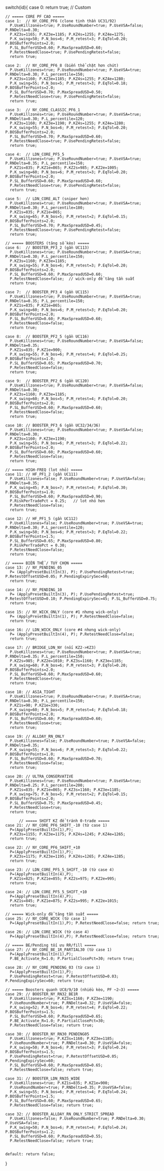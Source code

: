   switch(id){
    case 0:  return true;  // Custom

    // ===== CORE PF CAO =====
    case 1:  // NY_CORE_PF6 (clone tinh thần UC31/92)
      P.UseKillzones=true; P.UseRoundNumber=true; P.UseVSA=false; P.RNDelta=0.30;
      P.KZ3s=1165; P.KZ3e=1185; P.KZ4s=1255; P.KZ4e=1275;
      P.K_swing=50; P.N_bos=6; P.M_retest=3; P.EqTol=0.20; P.BOSBufferPoints=2.0;
      P.SL_BufferUSD=0.60; P.MaxSpreadUSD=0.60;
      P.RetestNeedClose=true; P.UsePendingRetest=false;
      return true;

    case 2:  // NY_CORE_PF6_8 (biến thể chặt hơn chút)
      P.UseKillzones=true; P.UseRoundNumber=true; P.UseVSA=true;  P.RNDelta=0.30; P.L_percentile=150;
      P.KZ3s=1160; P.KZ3e=1185; P.KZ4s=1255; P.KZ4e=1280;
      P.K_swing=55; P.N_bos=5; P.M_retest=3; P.EqTol=0.18; P.BOSBufferPoints=2.0;
      P.SL_BufferUSD=0.70; P.MaxSpreadUSD=0.50;
      P.RetestNeedClose=true; P.UsePendingRetest=false;
      return true;

    case 3:  // NY_CORE_CLASSIC_PF6_1
      P.UseKillzones=true; P.UseRoundNumber=true; P.UseVSA=true; P.RNDelta=0.30; P.L_percentile=120;
      P.KZ3s=1160; P.KZ3e=1190; P.KZ4s=1255; P.KZ4e=1280;
      P.K_swing=55; P.N_bos=6; P.M_retest=3; P.EqTol=0.20; P.BOSBufferPoints=2.0;
      P.SL_BufferUSD=0.70; P.MaxSpreadUSD=0.60;
      P.RetestNeedClose=true; P.UsePendingRetest=false;
      return true;

    case 4:  // LDN_CORE_PF5_5
      P.UseKillzones=true; P.UseRoundNumber=true; P.UseVSA=true; P.RNDelta=0.35; P.L_percentile=150;
      P.KZ1s=835; P.KZ1e=865; P.KZ2s=985; P.KZ2e=1005;
      P.K_swing=60; P.N_bos=6; P.M_retest=3; P.EqTol=0.20; P.BOSBufferPoints=2.0;
      P.SL_BufferUSD=0.60; P.MaxSpreadUSD=0.60;
      P.RetestNeedClose=true; P.UsePendingRetest=false;
      return true;

    case 5:  // LDN_CORE_ALT (sniper hơn)
      P.UseKillzones=true; P.UseRoundNumber=true; P.UseVSA=true; P.RNDelta=0.30; P.L_percentile=180;
      P.KZ1s=835; P.KZ1e=865;
      P.K_swing=65; P.N_bos=5; P.M_retest=2; P.EqTol=0.15; P.BOSBufferPoints=2.0;
      P.SL_BufferUSD=0.70; P.MaxSpreadUSD=0.45;
      P.RetestNeedClose=true; P.UsePendingRetest=false;
      return true;

    // ===== BOOSTERS (tăng số kèo) =====
    case 6:  // BOOSTER_PF3_2 (gần UC113)
      P.UseKillzones=true; P.UseRoundNumber=true; P.UseVSA=true; P.RNDelta=0.30; P.L_percentile=150;
      P.KZ3s=1160; P.KZ3e=1185;
      P.K_swing=55; P.N_bos=6; P.M_retest=3; P.EqTol=0.20; P.BOSBufferPoints=2.0;
      P.SL_BufferUSD=0.60; P.MaxSpreadUSD=0.60;
      P.RetestNeedClose=false;  // wick-only để tăng tần suất
      return true;

    case 7:  // BOOSTER_PF3_4 (gần UC115)
      P.UseKillzones=true; P.UseRoundNumber=true; P.UseVSA=true; P.RNDelta=0.35; P.L_percentile=150;
      P.KZ1s=835; P.KZ1e=865;
      P.K_swing=60; P.N_bos=6; P.M_retest=3; P.EqTol=0.20; P.BOSBufferPoints=2.0;
      P.SL_BufferUSD=0.60; P.MaxSpreadUSD=0.60;
      P.RetestNeedClose=false;
      return true;

    case 8:  // BOOSTER_PF2_5 (gần UC116)
      P.UseKillzones=true; P.UseRoundNumber=true; P.UseVSA=false; P.RNDelta=0.35;
      P.KZ1s=835; P.KZ1e=900;
      P.K_swing=55; P.N_bos=6; P.M_retest=4; P.EqTol=0.25; P.BOSBufferPoints=1.0;
      P.SL_BufferUSD=0.65; P.MaxSpreadUSD=0.70;
      P.RetestNeedClose=false;
      return true;

    case 9:  // BOOSTER_PF2_6 (gần UC120)
      P.UseKillzones=true; P.UseRoundNumber=true; P.UseVSA=false; P.RNDelta=0.30;
      P.KZ3s=1160; P.KZ3e=1185;
      P.K_swing=60; P.N_bos=5; P.M_retest=4; P.EqTol=0.20; P.BOSBufferPoints=2.0;
      P.SL_BufferUSD=0.60; P.MaxSpreadUSD=0.60;
      P.RetestNeedClose=false;
      return true;

    case 10: // BOOSTER_PF3_6 (gần UC32/34/36)
      P.UseKillzones=true; P.UseRoundNumber=true; P.UseVSA=false; P.RNDelta=0.30;
      P.KZ3s=1160; P.KZ3e=1190;
      P.K_swing=55; P.N_bos=6; P.M_retest=3; P.EqTol=0.22; P.BOSBufferPoints=2.0;
      P.SL_BufferUSD=0.60; P.MaxSpreadUSD=0.60;
      P.RetestNeedClose=false;
      return true;

    // ===== HIGH-FREQ (lot nhỏ) =====
    case 11: // HF_PF1_2 (gần UC111)
      P.UseKillzones=false; P.UseRoundNumber=true; P.UseVSA=false; P.RNDelta=0.35;
      P.K_swing=45; P.N_bos=7; P.M_retest=4; P.EqTol=0.30; P.BOSBufferPoints=1.0;
      P.SL_BufferUSD=0.60; P.MaxSpreadUSD=0.90;
      P.RiskPerTradePct = 0.25;   // lot nhỏ hơn
      P.RetestNeedClose=false;
      return true;

    case 12: // HF_PF1_5 (gần UC112)
      P.UseKillzones=false; P.UseRoundNumber=true; P.UseVSA=true; P.RNDelta=0.30; P.L_percentile=120;
      P.K_swing=50; P.N_bos=6; P.M_retest=3; P.EqTol=0.22; P.BOSBufferPoints=1.5;
      P.SL_BufferUSD=0.65; P.MaxSpreadUSD=0.80;
      P.RiskPerTradePct = 0.30;
      P.RetestNeedClose=false;
      return true;

    // ===== BIẾN THỂ / TUỲ CHỌN =====
    case 13: // NY_PENDING_05
      P= (ApplyPresetBuiltIn(3), P); P.UsePendingRetest=true; P.RetestOffsetUSD=0.05; P.PendingExpirySec=60;
      return true;

    case 14: // NY_PENDING_10
      P= (ApplyPresetBuiltIn(3), P); P.UsePendingRetest=true; P.RetestOffsetUSD=0.10; P.PendingExpirySec=45; P.SL_BufferUSD=0.75;
      return true;

    case 15: // NY_WICK_ONLY (core #1 nhưng wick-only)
      P= (ApplyPresetBuiltIn(1), P); P.RetestNeedClose=false;
      return true;

    case 16: // LDN_WICK_ONLY (core #4 nhưng wick-only)
      P= (ApplyPresetBuiltIn(4), P); P.RetestNeedClose=false;
      return true;

    case 17: // BRIDGE_LDN_NY (nối KZ2->KZ3)
      P.UseKillzones=true; P.UseRoundNumber=true; P.UseVSA=true; P.RNDelta=0.35; P.L_percentile=150;
      P.KZ2s=985; P.KZ2e=1010; P.KZ3s=1160; P.KZ3e=1185;
      P.K_swing=60; P.N_bos=6; P.M_retest=3; P.EqTol=0.20; P.BOSBufferPoints=2.0;
      P.SL_BufferUSD=0.60; P.MaxSpreadUSD=0.60;
      P.RetestNeedClose=true;
      return true;

    case 18: // ASIA_TIGHT
      P.UseKillzones=true; P.UseRoundNumber=true; P.UseVSA=true; P.RNDelta=0.30; P.L_percentile=150;
      P.KZ1s=90; P.KZ1e=330;
      P.K_swing=60; P.N_bos=5; P.M_retest=4; P.EqTol=0.18; P.BOSBufferPoints=2.0;
      P.SL_BufferUSD=0.60; P.MaxSpreadUSD=0.60;
      P.RetestNeedClose=true;
      return true;

    case 19: // ALLDAY_RN_ONLY
      P.UseKillzones=false; P.UseRoundNumber=true; P.UseVSA=false; P.RNDelta=0.35;
      P.K_swing=55; P.N_bos=6; P.M_retest=3; P.EqTol=0.22; P.BOSBufferPoints=1.0;
      P.SL_BufferUSD=0.60; P.MaxSpreadUSD=0.70;
      P.RetestNeedClose=false;
      return true;

    case 20: // ULTRA_CONSERVATIVE
      P.UseKillzones=true; P.UseRoundNumber=true; P.UseVSA=true; P.RNDelta=0.25; P.L_percentile=200;
      P.KZ1s=835; P.KZ1e=865; P.KZ3s=1160; P.KZ3e=1185;
      P.K_swing=75; P.N_bos=5; P.M_retest=2; P.EqTol=0.15; P.BOSBufferPoints=2.0;
      P.SL_BufferUSD=0.75; P.MaxSpreadUSD=0.45;
      P.RetestNeedClose=true;
      return true;

          // ===== SHIFT KZ để tránh 0-trade =====
    case 21: // NY_CORE_PF6_SHIFT_-10 (từ case 1)
      P=(ApplyPresetBuiltIn(1),P);
      P.KZ3s=1155; P.KZ3e=1175; P.KZ4s=1245; P.KZ4e=1265;
      return true;

    case 22: // NY_CORE_PF6_SHIFT_+10
      P=(ApplyPresetBuiltIn(1),P);
      P.KZ3s=1175; P.KZ3e=1195; P.KZ4s=1265; P.KZ4e=1285;
      return true;

    case 23: // LDN_CORE_PF5_5_SHIFT_-10 (từ case 4)
      P=(ApplyPresetBuiltIn(4),P);
      P.KZ1s=825; P.KZ1e=855; P.KZ2s=975; P.KZ2e=995;
      return true;

    case 24: // LDN_CORE_PF5_5_SHIFT_+10
      P=(ApplyPresetBuiltIn(4),P);
      P.KZ1s=845; P.KZ1e=875; P.KZ2s=995; P.KZ2e=1015;
      return true;

    // ===== Wick-only để tăng tần suất =====
    case 25: // NY_CORE_WICK (từ case 1)
      P=(ApplyPresetBuiltIn(1),P); P.RetestNeedClose=false; return true;

    case 26: // LDN_CORE_WICK (từ case 4)
      P=(ApplyPresetBuiltIn(4),P); P.RetestNeedClose=false; return true;

    // ===== BE/Pending tối ưu RR/fill =====
    case 27: // NY_CORE_BE_1R_PARTIAL30 (từ case 1)
      P=(ApplyPresetBuiltIn(1),P);
      P.BE_Activate_R=1.0; P.PartialClosePct=30; return true;

    case 28: // NY_CORE_PENDING_03 (từ case 1)
      P=(ApplyPresetBuiltIn(1),P);
      P.UsePendingRetest=true; P.RetestOffsetUSD=0.03; P.PendingExpirySec=60; return true;

    // ===== Boosters quanh UC8/9/10 (nhiều kèo, PF ~2–3) =====
    case 29: // BOOSTER_NY_RN32_BE1R
      P.UseKillzones=true; P.KZ3s=1160; P.KZ3e=1190;
      P.UseRoundNumber=true; P.RNDelta=0.32; P.UseVSA=false;
      P.K_swing=52; P.N_bos=6; P.M_retest=4; P.EqTol=0.22; P.BOSBufferPoints=1.5;
      P.SL_BufferUSD=0.60; P.MaxSpreadUSD=0.65;
      P.BE_Activate_R=1.0; P.PartialClosePct=30;
      P.RetestNeedClose=false; return true;

    case 30: // BOOSTER_NY_RN30_PENDING05
      P.UseKillzones=true; P.KZ3s=1160; P.KZ3e=1185;
      P.UseRoundNumber=true; P.RNDelta=0.30; P.UseVSA=false;
      P.K_swing=50; P.N_bos=6; P.M_retest=3; P.EqTol=0.24; P.BOSBufferPoints=1.5;
      P.UsePendingRetest=true; P.RetestOffsetUSD=0.05; P.PendingExpirySec=60;
      P.SL_BufferUSD=0.60; P.MaxSpreadUSD=0.65;
      P.RetestNeedClose=false; return true;

    case 31: // BOOSTER_LDN_RN35_WIDE
      P.UseKillzones=true; P.KZ1s=835; P.KZ1e=900;
      P.UseRoundNumber=true; P.RNDelta=0.35; P.UseVSA=false;
      P.K_swing=55; P.N_bos=6; P.M_retest=4; P.EqTol=0.24; P.BOSBufferPoints=1.5;
      P.SL_BufferUSD=0.60; P.MaxSpreadUSD=0.65;
      P.RetestNeedClose=false; return true;

    case 32: // BOOSTER_ALLDAY_RN_ONLY_STRICT_SPREAD
      P.UseKillzones=false; P.UseRoundNumber=true; P.RNDelta=0.30; P.UseVSA=false;
      P.K_swing=50; P.N_bos=6; P.M_retest=4; P.EqTol=0.24; P.BOSBufferPoints=1.2;
      P.SL_BufferUSD=0.60; P.MaxSpreadUSD=0.55;
      P.RetestNeedClose=false; return true;


    default: return false;
  }